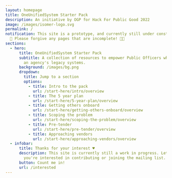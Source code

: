 ```yaml
---
layout: homepage
title: OneUnifiedSystem Starter Pack
description: An initiative by OGP for Hack For Public Good 2022
image: /images/isomer-logo.svg
permalink: /
notification: This site is a prototype, and currently still under construction
  🚧 Please forgive any pages that are incomplete! 🙏🏼
sections:
  - hero:
      title: OneUnifiedSystem Starter Pack
      subtitle: A collection of resources to empower Public Officers when modernising
        an agency's legacy systems.
      background: /images/bg.png
      dropdown:
        title: Jump to a section
        options:
          - title: Intro to the pack
            url: /start-here/intro/overview
          - title: The 5 year plan
            url: /start-here/5-year-plan/overview
          - title: Getting others onboard
            url: /start-here/getting-others-onboard/overview
          - title: Scoping the problem
            url: /start-here/scoping-the-problem/overview
          - title: Pre-tender
            url: /start-here/pre-tender/overview
          - title: Approaching vendors
            url: /start-here/approaching-vendors/overview
  - infobar:
      title: Thanks for your interest ♥️
      description: This site is currently still a work in progress. Let us know if
        you're interested in contributing or joining the mailing list.
      button: Count me in!
      url: /interested
---
```

